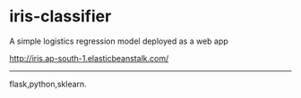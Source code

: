 # iris-classifier

A simple logistics regression model deployed as a web app

http://iris.ap-south-1.elasticbeanstalk.com/


------------------------------------------------------------------------------
flask,python,sklearn.
